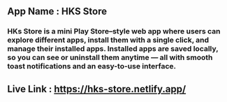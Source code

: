 ## App Name : HKS Store
### HKs Store is a mini Play Store–style web app where users can explore different apps, install them with a single click, and manage their installed apps. Installed apps are saved locally, so you can see or uninstall them anytime — all with smooth toast notifications and an easy-to-use interface.

## Live Link : https://hks-store.netlify.app/ 
